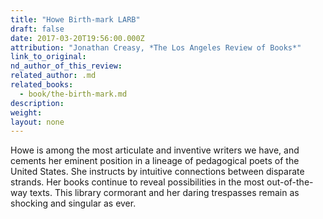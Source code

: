 ```yaml
---
title: "Howe Birth-mark LARB"
draft: false
date: 2017-03-20T19:56:00.000Z
attribution: "Jonathan Creasy, *The Los Angeles Review of Books*"
link_to_original:
nd_author_of_this_review:
related_author: .md
related_books:
  - book/the-birth-mark.md
description:
weight:
layout: none
---
```

Howe is among the most articulate and inventive writers we have, and cements her eminent position in a lineage of pedagogical poets of the United States. She instructs by intuitive connections between disparate strands. Her books continue to reveal possibilities in the most out-of-the-way texts. This library cormorant and her daring trespasses remain as shocking and singular as ever.


